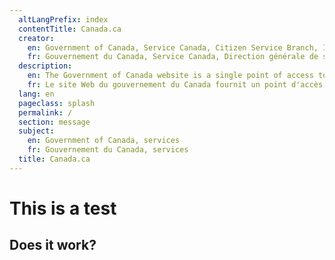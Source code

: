 ```yaml
---
  altLangPrefix: index
  contentTitle: Canada.ca
  creator:
    en: Government of Canada, Service Canada, Citizen Service Branch, Integrated Channel Management, Web Strategies and Product Management
    fr: Gouvernement du Canada, Service Canada, Direction générale de service aux citoyens, Gestion intégrée des modes de service, Gestion des stratégies et produits Web
  description:
    en: The Government of Canada website is a single point of access to all programs, services, departments, ministries and organizations of the Government of Canada.
    fr: Le site Web du gouvernement du Canada fournit un point d'accès complet à tous les programmes, services, départements, ministères et organismes du gouvernement du Canada.
  lang: en
  pageclass: splash
  permalink: /
  section: message
  subject:
    en: Government of Canada, services
    fr: Gouvernement du Canada, services
  title: Canada.ca
---
```


# This is a test

## Does it work?
